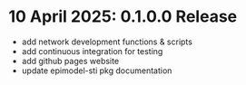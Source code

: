 # 10 April 2025: 0.1.0.0 Release
- add network development functions & scripts
- add continuous integration for testing
- add github pages website
- update epimodel-sti pkg documentation
